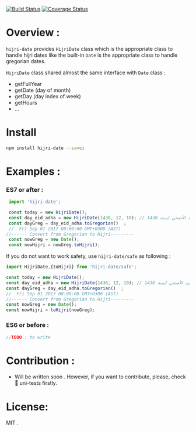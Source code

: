 [![Build Status](https://travis-ci.org/abdennour/hijri-date.svg?branch=master)](https://travis-ci.org/abdennour/hijri-date)
[![Coverage Status](https://coveralls.io/repos/github/abdennour/hijri-date/badge.svg?branch=master)](https://coveralls.io/github/abdennour/hijri-date?branch=master)

# Overview :

 `hijri-date` provides `HijriDate` class which is  the appropriate class to handle hijri dates like the built-in `Date` is the appropriate class to handle gregorian dates.   

`HijriDate` class shared almost the same interface with `Date` class :

 - getFullYear
 - getDate (day of month)
 - getDay (day index of week)  
 - getHours
 - ...

# Install

```bash
npm install hijri-date --save;
```

# Examples :

### ES7 or after :

```js
 import 'hijri-date';

 const today = new HijriDate();
 const day_eid_adha = new HijriDate(1438, 12, 10); // عيد الأضحى لسنة 1438
 const dayGreg = day_eid_adha.toGregorian()  ;
 //  Fri Sep 01 2017 00:00:00 GMT+0300 (AST)
//------ Convert from Gregorian to Hijri---------
 const nowGreg = new Date();
 const nowHijri = nowGreg.toHijri();     
```

If you do not want to work safety, use `hijri-date/safe` as following :

```js
import HijriDate,{toHijri} from 'hijri-date/safe';

const today = new HijriDate();
const day_eid_adha = new HijriDate(1438, 12, 10); // عيد الأضحى لسنة 1438
const dayGreg = day_eid_adha.toGregorian()  ;
//  Fri Sep 01 2017 00:00:00 GMT+0300 (AST)
//------ Convert from Gregorian to Hijri---------
const nowGreg = new Date();
const nowHijri = toHijri(nowGreg);

```

### ES6 or before :

```js
//TODO : to write
```

# Contribution :

 - Will be written soon . However, if you want to contribute, please, check 🔬 uni-tests firstly.

# License:

MIT .
